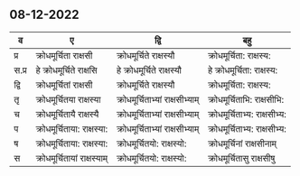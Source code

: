 ## 08-12-2022
व|ए|द्वि|बहु
---|---|---|---
प्र|क्रोधमूर्चिता राक्षसी|क्रोधमूर्चिते राक्षस्यौ|क्रोधमूर्चिता: राक्षस्य:
स.प्र|हे क्रोधमूर्चिते राक्षसि|हे क्रोधमूर्चिते राक्षस्यौ|हे क्रोधमूर्चिता: राक्षस्य:
द्वि|क्रोधमूर्चितां राक्षसी|क्रोधमूर्चिते राक्षस्यौ|क्रोधमूर्चिता: राक्षस्य:
तृ|क्रोधमूर्चितया राक्षस्या|क्रोधमूर्चिताभ्यां राक्षसीभ्याम्|क्रोधमूर्चिताभि: राक्षसीभि:
च|क्रोधमूर्चितायै राक्षस्यै|क्रोधमूर्चिताभ्यां राक्षसीभ्याम्|क्रोधमूर्चिताभ्य: राक्षसीभ्य:
प|क्रोधमूर्चिताया: राक्षस्या:|क्रोधमूर्चिताभ्यां राक्षसीभ्याम्|क्रोधमूर्चिताभ्य: राक्षसीभ्य:
ष|क्रोधमूर्चिताया: राक्षस्या:|क्रोधमूर्चितयो: राक्षस्यो:|क्रोधमूर्चिनां राक्षसीनाम्
स|क्रोधमूर्चितायां राक्षस्याम्|क्रोधमूर्चितयो: राक्षस्यो:|क्रोधमूर्चितासु राक्षसीषु
